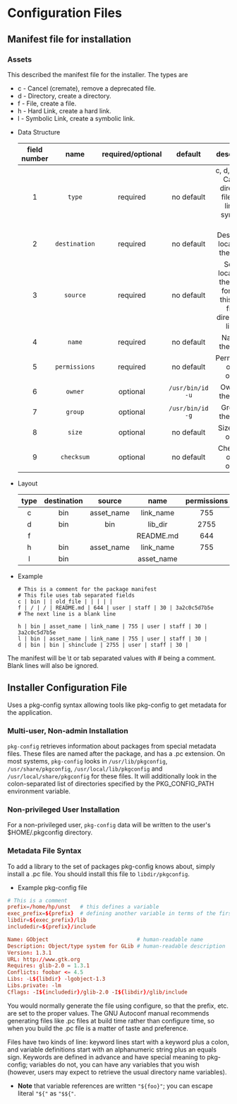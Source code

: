 # Configuration Files

## Manifest file for installation

### Assets

This described the manifest file for the installer. The types are

- c - Cancel (cremate), remove a deprecated file.
- d - Directory, create a directory.
- f - File, create a file.
- h - Hard Link, create a hard link.
- l - Symbolic Link, create a symbolic link.

* Data Structure

    | field number |     name      | required/optional |     default      |                                    description                                    |
    | :----------: | :-----------: | :---------------: | :--------------: | :-------------------------------------------------------------------------------: |
    |      1       |    `type`     |     required      |    no default    |       c, d, f, h, l, - Cancel, directory, file, hard link, or symbolic link       |
    |      2       | `destination` |     required      |    no default    |                        Destination location of the object                         |
    |      3       |   `source`    |     required      |    no default    | Source location of the object for a link this is the file or directory to link to |
    |      4       |    `name`     |     required      |    no default    |                                Name of the object                                 |
    |      5       | `permissions` |     required      |    no default    |                             Permissions of the object                             |
    |      6       |    `owner`    |     optional      | `/usr/bin/id -u` |                                Owner of the object                                |
    |      7       |    `group`    |     optional      | `/usr/bin/id -g` |                                Group of the object                                |
    |      8       |    `size`     |     optional      |    no default    |                                Size of the object                                 |
    |      9       |  `checksum`   |     optional      |    no default    |                              Checksum of the object                               |

* Layout

    | type  | destination |   source   |    name    | permissions | owner | group | size  |   checksum   |
    | :---: | :---------: | :--------: | :--------: | :---------: | :---: | :---: | :---: | :----------: |
    |   c   |     bin     | asset_name | link_name  |     755     | user  | staff |  30   | 3a2c0c5d7b5e |
    |   d   |     bin     |    bin     |  lib_dir   |    2755     | user  | staff |  30   |              |
    |   f   |             |            | README.md  |     644     | user  | staff |  30   | 3a2c0c5d7b5e |
    |   h   |     bin     | asset_name | link_name  |     755     | user  | staff |  30   | 3a2c0c5d7b5e |
    |   l   |     bin     |            | asset_name |             |       |       |       |              |
* Example

    ```data
    # This is a comment for the package manifest
    # This file uses tab separated fields
    c | bin | | old_file | | | | | 
    f | / | / | README.md | 644 | user | staff | 30 | 3a2c0c5d7b5e
    # The next line is a blank line

    h | bin | asset_name | link_name | 755 | user | staff | 30 | 3a2c0c5d7b5e
    l | bin | asset_name | link_name | 755 | user | staff | 30 | 
    d | bin | bin | shinclude | 2755 | user | staff | 30 | 
    ```

The manifest will be \t or tab separated values with # being a comment.
Blank lines will also be ignored.

## Installer Configuration File

Uses a pkg-config syntax allowing tools like pkg-config to get metadata for the application.

### Multi-user, Non-admin Installation

`pkg-config` retrieves information about packages from special metadata files. These files are named after the package, and has a .pc extension.  On most systems, `pkg-config` looks in `/usr/lib/pkgconfig`, `/usr/share/pkgconfig`, `/usr/local/lib/pkgconfig` and `/usr/local/share/pkgconfig` for these files.  It will additionally look in the colon-separated list of directories specified by the PKG_CONFIG_PATH environment variable.

### Non-privileged User Installation

For a non-privileged user, `pkg-config` data will be written to the user's $HOME/.pkgconfig directory.

### Metadata File Syntax

To add a library to the set of packages pkg-config knows about, simply install a .pc file. You should install this file to `libdir/pkgconfig`.

* Example pkg-config file

```conf
# This is a comment
prefix=/home/hp/unst   # this defines a variable
exec_prefix=${prefix}  # defining another variable in terms of the first
libdir=${exec_prefix}/lib
includedir=${prefix}/include

Name: GObject                            # human-readable name
Description: Object/type system for GLib # human-readable description
Version: 1.3.1
URL: http://www.gtk.org
Requires: glib-2.0 = 1.3.1
Conflicts: foobar <= 4.5
Libs: -L${libdir} -lgobject-1.3
Libs.private: -lm
Cflags: -I${includedir}/glib-2.0 -I${libdir}/glib/include
```

You would normally generate the file using configure, so that the prefix, etc. are set to the proper values.  The GNU Autoconf manual recommends generating files like .pc files at build time rather than configure time, so when you build the .pc file is a matter of taste and preference.

Files have two kinds of line: keyword lines start with a keyword plus a colon, and variable definitions start with an alphanumeric string plus an equals sign. Keywords are defined in advance and have special meaning to pkg-config; variables do not, you can have any variables that you wish (however, users may expect to retrieve the usual directory name variables).

* **Note** that variable references are written `"${foo}"`; you can escape literal `"${"` as `"$${"`.

